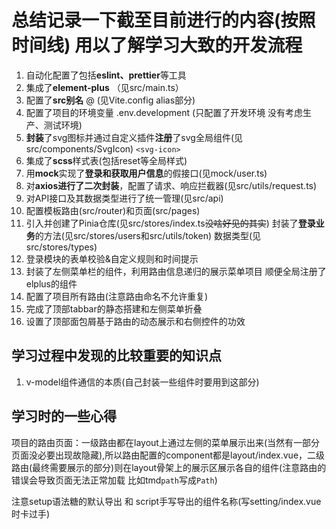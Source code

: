 # **总结记录一下截至目前进行的内容(按照时间线) 用以了解学习大致的开发流程**

1. 自动化配置了包括**eslint、prettier**等工具
2. 集成了**element-plus** （见src/main.ts）
3. 配置了**src别名** @ (见Vite.config  alias部分)  
4. 配置了项目的环境变量 .env.development (只配置了开发环境 没有考虑生产、测试环境)  
5. **封装**了svg图标并通过自定义插件**注册**了svg全局组件(见src/components/SvgIcon) `<svg-icon>`
6. 集成了**scss**样式表(包括reset等全局样式)
7. 用**mock**实现了**登录和获取用户信息**的假接口(见mock/user.ts)
8. 对**axios进行了二次封装**，配置了请求、响应拦截器(见src/utils/request.ts)
9. 对API接口及其数据类型进行了统一管理(见src/api)
10. 配置模板路由(src/router)和页面(src/pages)
11. 引入并创建了Pinia仓库(见src/stores/index.ts~~没啥好见的其实~~) 封装了**登录业务**的方法(见src/stores/users和src/utils/token) 数据类型(见src/stores/types)
12. 登录模块的表单校验&自定义规则和时间提示
13. 封装了左侧菜单栏的组件，利用路由信息递归的展示菜单项目 顺便全局注册了elplus的组件
14. 配置了项目所有路由(注意路由命名不允许重复)
15. 完成了顶部tabbar的静态搭建和左侧菜单折叠
16. 设置了顶部面包屑基于路由的动态展示和右侧控件的功效

## 学习过程中发现的比较重要的知识点

1. v-model组件通信的本质(自己封装一些组件时要用到这部分)

## 学习时的一些心得

项目的路由页面：一级路由都在layout上通过左侧的菜单展示出来(当然有一部分页面没必要出现故隐藏),所以路由配置的component都是layout/index.vue，二级路由(最终需要展示的部分)则在layout骨架上的展示区展示各自的组件(注意路由的错误会导致页面无法正常加载 比如tmd`path`写成`Path`)    

注意setup语法糖的默认导出 和 script手写导出的组件名称(写setting/index.vue时卡过手)
